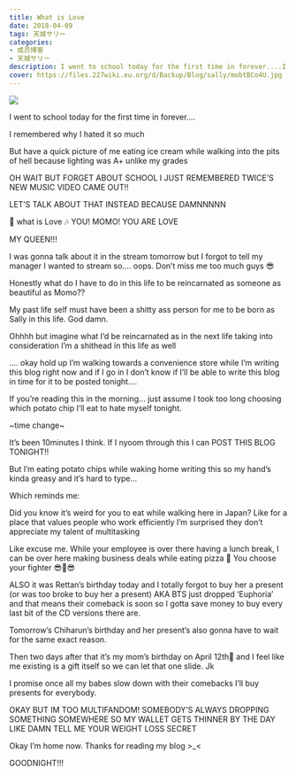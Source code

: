 ```yaml
---
title: What is Love
date: 2018-04-09
tags: 天城サリー
categories: 
- 成员博客
- 天城サリー
description: I went to school today for the first time in forever....I remembered why I hated it so much But have a quick picture of me eating ice cream while walking into the pits of hell because lighting was ...
cover: https://files.227wiki.eu.org/d/Backup/Blog/sally/mobtBCo4U.jpg 
---
```

![](https://files.227wiki.eu.org/d/Backup/Blog/sally/mobtBCo4U.jpg)

I went to school today for the first time in forever....





I remembered why I hated it so much 




But have a quick picture of me eating ice cream while walking into the pits of hell because lighting was A+ unlike my grades 


OH WAIT BUT FORGET ABOUT SCHOOL I JUST REMEMBERED TWICE’S NEW MUSIC VIDEO CAME OUT!! 




LET’S TALK ABOUT THAT INSTEAD BECAUSE DAMNNNNN 




🎵 what is Love 🎶 YOU! MOMO! YOU ARE LOVE




MY QUEEN!!! 




I was gonna talk about it in the stream tomorrow but I forgot to tell my manager I wanted to stream so.... oops. Don’t miss me too much guys 😎




Honestly what do I have to do in this life to be reincarnated as someone as beautiful as Momo?? 




My past life self must have been a shitty ass person for me to be born as Sally in this life. God damn.




Ohhhh but imagine what I’d be reincarnated as in the next life taking into consideration I’m a shithead in this life as well 




.... okay hold up I’m walking towards a convenience store while I’m writing this blog right now and if I go in I don’t know if I’ll be able to write this blog in time for it to be posted tonight....




If you’re reading this in the morning... just assume I took too long choosing which potato chip I’ll eat to hate myself tonight. 




~time change~ 




It’s been 10minutes I think. If I nyoom through this I can POST THIS BLOG TONIGHT!! 




But I’m eating potato chips while waking home writing this so my hand’s kinda greasy and it’s hard to type...





Which reminds me:





Did you know it’s weird for you to eat while walking here in Japan? Like for a place that values people who work efficiently I’m surprised they don’t appreciate my talent of multitasking 




Like excuse me. While your employee is over there having a lunch break, I can be over here making business deals while eating pizza 🍕 You choose your fighter 😎🤝😎




ALSO it was Rettan’s birthday today and I totally forgot to buy her a present (or was too broke to buy her a present) AKA BTS just dropped ‘Euphoria’ and that means their comeback is soon so I gotta save money to buy every last bit of the CD versions there are. 




Tomorrow’s Chiharun’s birthday and her present’s also gonna have to wait for the same exact reason. 




Then two days after that it’s my mom’s birthday on April 12th🎂 and I feel like me existing is a gift itself so we can let that one slide. Jk




I promise once all my babes slow down with their comebacks I’ll buy presents for everybody. 




OKAY BUT IM TOO MULTIFANDOM! SOMEBODY’S ALWAYS DROPPING SOMETHING SOMEWHERE SO MY WALLET GETS THINNER BY THE DAY LIKE DAMN TELL ME YOUR WEIGHT LOSS SECRET 




Okay I’m home now. Thanks for reading my blog >_<




GOODNIGHT!!! 



